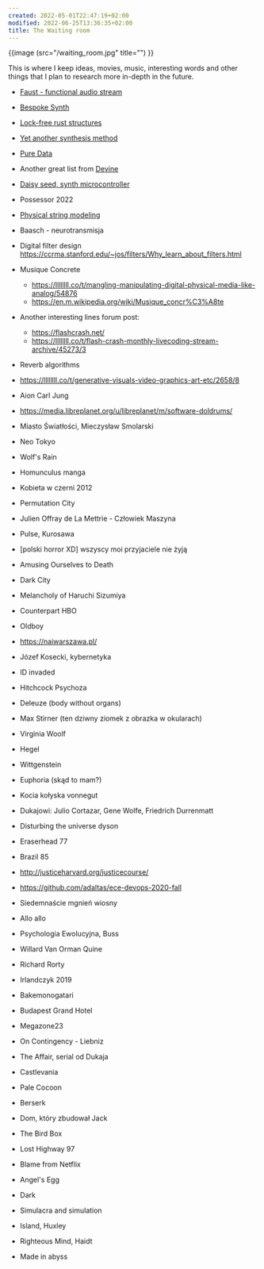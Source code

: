 ```yaml
---
created: 2022-05-01T22:47:19+02:00
modified: 2022-06-25T13:36:35+02:00
title: The Waiting room
---
```


{{image (src="/waiting_room.jpg" title="") }}

This is where I keep ideas, movies, music, interesting words and other things that I plan to research more in-depth in the future.


- [Faust - functional audio stream](https://faust.grame.fr/) 
- [Bespoke Synth](https://github.com/BespokeSynth/BespokeSynth)
- [Lock-free rust structures](https://morestina.net/blog/742/exploring-lock-free-rust-1-locks) 
- [Yet another synthesis method](https://ccrma.stanford.edu/~bilbao/booktop/node14.html)
- [Pure Data](https://puredata.info/) 
- Another great list from [Devine](https://wiki.xxiivv.com/site/directory.html) 
- [Daisy seed, synth microcontroller](https://www.electro-smith.com/daisy/daisy) 
- Possessor 2022
- [Physical string modeling](https://ccrma.stanford.edu/software/clm/compmus/clm-tutorials/pm.html#k-s)
- Baasch - neurotransmisja
- Digital filter design https://ccrma.stanford.edu/~jos/filters/Why_learn_about_filters.html
- Musique Concrete
  - https://llllllll.co/t/mangling-manipulating-digital-physical-media-like-analog/54876 
  - https://en.m.wikipedia.org/wiki/Musique_concr%C3%A8te
- Another interesting lines forum post:
  - https://flashcrash.net/
  - https://llllllll.co/t/flash-crash-monthly-livecoding-stream-archive/45273/3
- Reverb algorithms

- https://llllllll.co/t/generative-visuals-video-graphics-art-etc/2658/8
- Aion Carl Jung
- https://media.libreplanet.org/u/libreplanet/m/software-doldrums/
- Miasto Światłości, Mieczysław Smolarski
- Neo Tokyo
- Wolf's Rain
- Homunculus manga
- Kobieta w czerni 2012
- Permutation City
- Julien Offray de La Mettrie - Człowiek Maszyna 
- Pulse, Kurosawa
- [polski horror XD] wszyscy moi przyjaciele nie żyją
- Amusing Ourselves to Death
- Dark City
- Melancholy of Haruchi Sizumiya
- Counterpart HBO 
- Oldboy
- https://naiwarszawa.pl/
- Józef Kosecki, kybernetyka
- ID invaded
- Hitchcock Psychoza
- Deleuze (body without organs)
- Max Stirner (ten dziwny ziomek z obrazka w okularach) 
- Virginia Woolf
- Hegel
- Wittgenstein
- Euphoria (skąd to mam?) 
- Kocia kołyska vonnegut
- Dukajowi: Julio Cortazar, Gene Wolfe, Friedrich Durrenmatt
- Disturbing the universe dyson
- Eraserhead 77
- Brazil 85
- http://justiceharvard.org/justicecourse/
- https://github.com/adaltas/ece-devops-2020-fall
- Siedemnaście mgnień wiosny
- Allo allo
- Psychologia Ewolucyjna, Buss
- Willard Van Orman Quine 
- Richard Rorty
- Irlandczyk 2019
- Bakemonogatari 
- Budapest Grand Hotel
- Megazone23
- On Contingency - Liebniz
- The Affair, serial od Dukaja 
- Castlevania
- Pale Cocoon
- Berserk
- Dom, który zbudował Jack 
- The Bird Box
- Lost Highway 97
- Blame from Netflix
- Angel's Egg
- Dark
- Simulacra and simulation
- Island, Huxley
- Righteous Mind, Haidt
- Made in abyss
